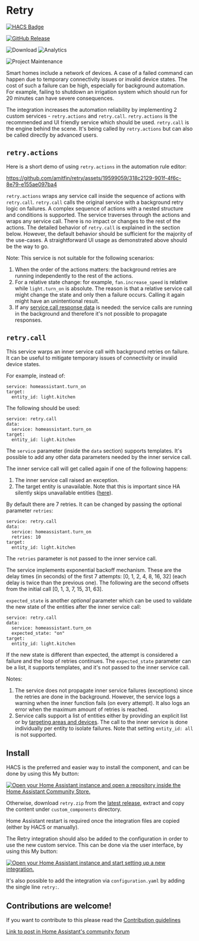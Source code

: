 # Retry

[![HACS Badge](https://img.shields.io/badge/HACS-Default-31A9F4.svg?style=for-the-badge)](https://github.com/hacs/integration)

[![GitHub Release](https://img.shields.io/github/release/amitfin/retry.svg?style=for-the-badge&color=blue)](https://github.com/amitfin/retry/releases)

![Download](https://img.shields.io/github/downloads/amitfin/retry/total.svg?style=for-the-badge&color=blue) ![Analytics](https://img.shields.io/badge/dynamic/json?style=for-the-badge&color=blue&label=Analytics&suffix=%20Installs&cacheSeconds=15600&url=https://analytics.home-assistant.io/custom_integrations.json&query=$.retry.total)

![Project Maintenance](https://img.shields.io/badge/maintainer-Amit%20Finkelstein-blue.svg?style=for-the-badge)

Smart homes include a network of devices. A case of a failed command can happen due to temporary connectivity issues or invalid device states. The cost of such a failure can be high, especially for background automation. For example, failing to shutdown an irrigation system which should run for 20 minutes can have severe consequences.

The integration increases the automation reliability by implementing 2 custom services - `retry.actions` and `retry.call`.
`retry.actions` is the recommended and UI friendly service which should be used. `retry.call` is the engine behind the scene. It's being called by `retry.actions` but can also be called directly by advanced users.

## `retry.actions`

Here is a short demo of using `retry.actions` in the automation rule editor:

https://github.com/amitfin/retry/assets/19599059/318c2129-901f-4f6c-8e79-e155ae097ba4

`retry.actions` wraps any service call inside the sequence of actions with `retry.call`. `retry.call` calls the original service with a background retry logic on failures. A complex sequence of actions with a nested structure and conditions is supported. The service traverses through the actions and wraps any service call. There is no impact or changes to the rest of the actions. The detailed behavior of `retry.call` is explained in the section below. However, the default behavior should be sufficient for the majority of the use-cases. A straightforward UI usage as demonstrated above should be the way to go.

Note: This service is not suitable for the following scenarios:
1) When the order of the actions matters: the background retries are running independently to the rest of the actions.
2) For a relative state change: for example, `fan.increase_speed` is relative while `light.turn_on` is absolute. The reason is that a relative service call might change the state and only then a failure occurs. Calling it again might have an unintentional result.
3) If any [service call response data](https://www.home-assistant.io/docs/scripts/service-calls/#use-templates-to-handle-response-data) is needed: the service calls are running in the background and therefore it's not possible to propagate responses. 

## `retry.call`

This service warps an inner service call with background retries on failure. It can be useful to mitigate temporary issues of connectivity or invalid device states.

For example, instead of:
```
service: homeassistant.turn_on
target:
  entity_id: light.kitchen
```
The following should be used:
```
service: retry.call
data:
  service: homeassistant.turn_on
target:
  entity_id: light.kitchen
```

The `service` parameter (inside the `data` section) supports templates. It's possible to add any other data parameters needed by the inner service call.

The inner service call will get called again if one of the following happens:
1. The inner service call raised an exception.
2. The target entity is unavailable. Note that this is important since HA silently skips unavailable entities ([here](https://github.com/home-assistant/core/blob/580b20b0a83c561986e7571b83df4a4bcb158392/homeassistant/helpers/service.py#L763)).

By default there are 7 retries. It can be changed by passing the optional parameter `retries`:
```
service: retry.call
data:
  service: homeassistant.turn_on
  retries: 10
target:
  entity_id: light.kitchen
```
The `retries` parameter is not passed to the inner service call.

The service implements exponential backoff mechanism. These are the delay times (in seconds) of the first 7 attempts: [0, 1, 2, 4, 8, 16, 32] (each delay is twice than the previous one). The following are the second offsets from the initial call [0, 1, 3, 7, 15, 31, 63].

`expected_state` is another _optional_ parameter which can be used to validate the new state of the entities after the inner service call:
```
service: retry.call
data:
  service: homeassistant.turn_on
  expected_state: "on"
target:
  entity_id: light.kitchen
```
If the new state is different than expected, the attempt is considered a failure and the loop of retries continues. The `expected_state` parameter can be a list, it supports templates, and it's not passed to the inner service call.

Notes:
1. The service does not propagate inner service failures (exceptions) since the retries are done in the background. However, the service logs a warning when the inner function fails (on every attempt). It also logs an error when the maximum amount of retries is reached.
2. Service calls support a list of entities either by providing an explicit list or by [targeting areas and devices](https://www.home-assistant.io/docs/scripts/service-calls/#targeting-areas-and-devices). The call to the inner service is done individually per entity to isolate failures. Note that setting `entity_id: all` is not supported.

## Install
HACS is the preferred and easier way to install the component, and can be done by using this My button:

[![Open your Home Assistant instance and open a repository inside the Home Assistant Community Store.](https://my.home-assistant.io/badges/hacs_repository.svg)](https://my.home-assistant.io/redirect/hacs_repository/?owner=amitfin&repository=retry&category=integration)

Otherwise, download `retry.zip` from the [latest release](https://github.com/amitfin/retry/releases), extract and copy the content under `custom_components` directory.

Home Assistant restart is required once the integration files are copied (either by HACS or manually).

The Retry integration should also be added to the configuration in order to use the new custom service. This can be done via the user interface, by using this My button:

[![Open your Home Assistant instance and start setting up a new integration.](https://my.home-assistant.io/badges/config_flow_start.svg)](https://my.home-assistant.io/redirect/config_flow_start/?domain=retry)

It's also possible to add the integration via `configuration.yaml` by adding the single line `retry:`.

## Contributions are welcome!

If you want to contribute to this please read the [Contribution guidelines](CONTRIBUTING.md)

[Link to post in Home Assistant's community forum](https://community.home-assistant.io/t/improving-automation-reliability/558627)
